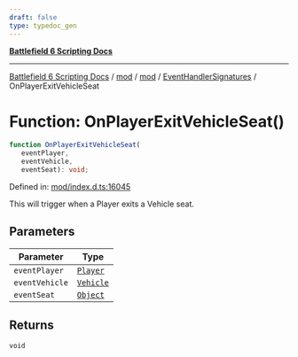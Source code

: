```yaml
---
draft: false
type: typedoc_gen
---
```


[**Battlefield 6 Scripting Docs**](../../../../_index.md)

***

[Battlefield 6 Scripting Docs](../../../../_index.md) / [mod](../../../_index.md) / [mod](../../_index.md) / [EventHandlerSignatures](../_index.md) / OnPlayerExitVehicleSeat

# Function: OnPlayerExitVehicleSeat()

```ts
function OnPlayerExitVehicleSeat(
   eventPlayer, 
   eventVehicle, 
   eventSeat): void;
```

Defined in: [mod/index.d.ts:16045](https://github.com/battlefield-portal-community/portal-docs/blob/ff09b2690670f74de7e97198022e5a97ff1161ff/generators/santiago/mod/index.d.ts#L16045)

This will trigger when a Player exits a Vehicle seat.

## Parameters

| Parameter | Type |
| ------ | ------ |
| `eventPlayer` | [`Player`](../../Player/_index.md) |
| `eventVehicle` | [`Vehicle`](../../Vehicle/_index.md) |
| `eventSeat` | [`Object`](../../Object/_index.md) |

## Returns

`void`
